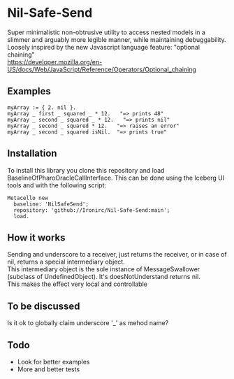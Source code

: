 # Nil-Safe-Send
Super minimalistic non-obtrusive utility to access nested models in a slimmer and arguably more legible manner, while maintaining debuggability.  
Loosely inspired by the new Javascript language feature: "optional chaining"  
https://developer.mozilla.org/en-US/docs/Web/JavaScript/Reference/Operators/Optional_chaining

## Examples
```Smalltalk
myArray := { 2. nil }.
myArray _ first _ squared _ * 12.   "=> prints 48"
myArray _ second _ squared _ * 12.   "=> prints nil"
myArray _ second _ squared * 12.   "=> raises an error"
myArray _ second _ squared isNil.  "=> prints true"
```

## Installation
To install this library you clone this repository and load BaselineOfPharoOracleCallInterface.
This can be done using the Iceberg UI tools and with the following script:

```Smalltalk
Metacello new
  baseline: 'NilSafeSend';
  repository: 'github://Ironirc/Nil-Safe-Send:main';
  load.
```

## How it works
Sending and underscore to a receiver, just returns the receiver, or in case of nil, returns a special intermediary object.  
This intermediary object is the sole instance of MessageSwallower (subclass of UndefinedObject). It's doesNotUnderstand returns nil.  
This makes the effect very local and controllable

## To be discussed
Is it ok to globally claim underscore '_' as mehod name?

## Todo
- Look for better examples
- More and better tests

